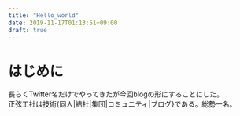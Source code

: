 ```yaml
---
title: "Hello_world"
date: 2019-11-17T01:13:51+09:00
draft: true
---
```


# はじめに
長らくTwitter名だけでやってきたが今回blogの形にすることにした。  
正弦工社は技術{同人|結社|集団|コミュニティ|ブログ}である。総勢一名。  


